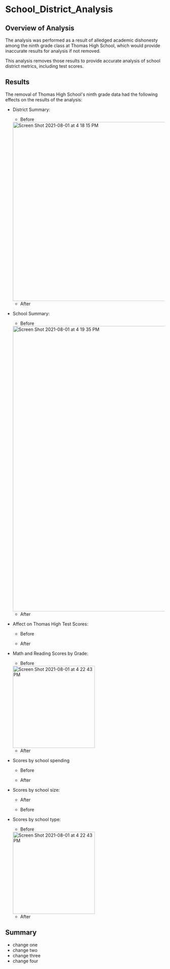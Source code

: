 # School_District_Analysis

## Overview of Analysis

The analysis was performed as a result of alledged academic dishonesty among the ninth grade class at Thomas High School, which would provide inaccurate results for analysis if not removed.

This analysis removes those results to provide accurate analysis of school district metrics, including test scores.

## Results

The removal of Thomas High School's ninth grade data had the following effects on the results of the analysis:

* District Summary:
  * Before
  <img width="565" alt="Screen Shot 2021-08-01 at 4 18 15 PM" src="https://user-images.githubusercontent.com/86746735/127785593-54cd0c05-03ed-444e-b0fb-93fac91ae916.png">
  
  * After

* School Summary:
  * Before
  <img width="901" alt="Screen Shot 2021-08-01 at 4 19 35 PM" src="https://user-images.githubusercontent.com/86746735/127785637-ad6dc328-ddbe-472f-a94e-c561332a71d2.png">

  
  * After


* Affect on Thomas High Test Scores:
  * Before
  
  
  * After
  
  
* Math and Reading Scores by Grade:
  * Before
  <img width="259" alt="Screen Shot 2021-08-01 at 4 22 43 PM" src="https://user-images.githubusercontent.com/86746735/127785685-2a81562d-1ba2-41ef-a9aa-fd8195cbe321.png">
  
  * After
  
  
* Scores by school spending
  * Before
  
  
  * After
  
  
* Scores by school size:
  * After
  
  
  * Before
  
  
* Scores by school type:
  * Before
  <img width="259" alt="Screen Shot 2021-08-01 at 4 22 43 PM" src="https://user-images.githubusercontent.com/86746735/127785838-048c6626-e9cb-4840-b605-0a567fc961d9.png">
  
  * After
  

## Summary

* change one
* change two
* change three
* change four
